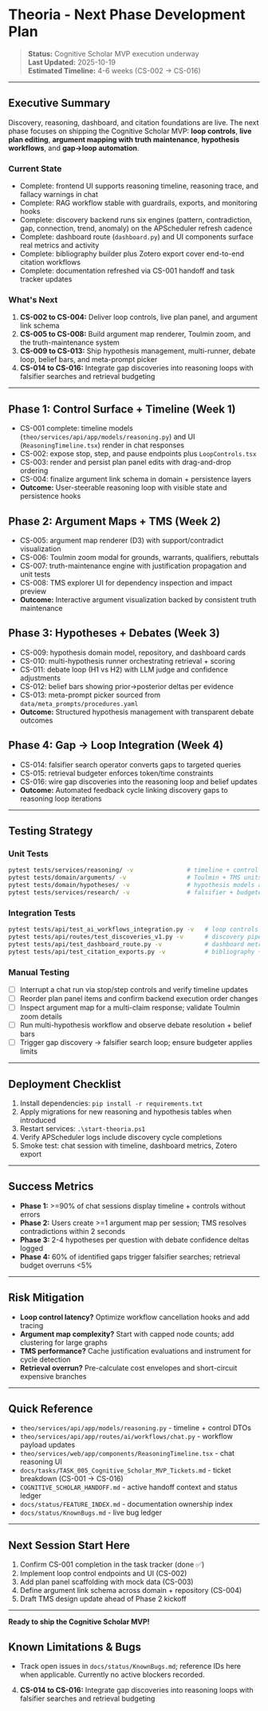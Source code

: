 # Theoria - Next Phase Development Plan

> **Status:** Cognitive Scholar MVP execution underway  
> **Last Updated:** 2025-10-19  
> **Estimated Timeline:** 4-6 weeks (CS-002 -> CS-016)

---

## Executive Summary

Discovery, reasoning, dashboard, and citation foundations are live. The next phase focuses on shipping the Cognitive Scholar MVP: **loop controls**, **live plan editing**, **argument mapping with truth maintenance**, **hypothesis workflows**, and **gap->loop automation**.

### Current State
- Complete: frontend UI supports reasoning timeline, reasoning trace, and fallacy warnings in chat
- Complete: RAG workflow stable with guardrails, exports, and monitoring hooks
- Complete: discovery backend runs six engines (pattern, contradiction, gap, connection, trend, anomaly) on the APScheduler refresh cadence
- Complete: dashboard route (`dashboard.py`) and UI components surface real metrics and activity
- Complete: bibliography builder plus Zotero export cover end-to-end citation workflows
- Complete: documentation refreshed via CS-001 handoff and task tracker updates

### What's Next
1. **CS-002 to CS-004:** Deliver loop controls, live plan panel, and argument link schema
2. **CS-005 to CS-008:** Build argument map renderer, Toulmin zoom, and the truth-maintenance system
3. **CS-009 to CS-013:** Ship hypothesis management, multi-runner, debate loop, belief bars, and meta-prompt picker
4. **CS-014 to CS-016:** Integrate gap discoveries into reasoning loops with falsifier searches and retrieval budgeting

---

## Phase 1: Control Surface + Timeline (Week 1)

- CS-001 complete: timeline models (`theo/services/api/app/models/reasoning.py`) and UI (`ReasoningTimeline.tsx`) render in chat responses
- CS-002: expose stop, step, and pause endpoints plus `LoopControls.tsx`
- CS-003: render and persist plan panel edits with drag-and-drop ordering
- CS-004: finalize argument link schema in domain + persistence layers
- **Outcome:** User-steerable reasoning loop with visible state and persistence hooks

## Phase 2: Argument Maps + TMS (Week 2)

- CS-005: argument map renderer (D3) with support/contradict visualization
- CS-006: Toulmin zoom modal for grounds, warrants, qualifiers, rebuttals
- CS-007: truth-maintenance engine with justification propagation and unit tests
- CS-008: TMS explorer UI for dependency inspection and impact preview
- **Outcome:** Interactive argument visualization backed by consistent truth maintenance

## Phase 3: Hypotheses + Debates (Week 3)

- CS-009: hypothesis domain model, repository, and dashboard cards
- CS-010: multi-hypothesis runner orchestrating retrieval + scoring
- CS-011: debate loop (H1 vs H2) with LLM judge and confidence adjustments
- CS-012: belief bars showing prior→posterior deltas per evidence
- CS-013: meta-prompt picker sourced from `data/meta_prompts/procedures.yaml`
- **Outcome:** Structured hypothesis management with transparent debate outcomes

## Phase 4: Gap → Loop Integration (Week 4)

- CS-014: falsifier search operator converts gaps to targeted queries
- CS-015: retrieval budgeter enforces token/time constraints
- CS-016: wire gap discoveries into the reasoning loop and belief updates
- **Outcome:** Automated feedback cycle linking discovery gaps to reasoning loop iterations

---

## Testing Strategy

### Unit Tests
```bash
pytest tests/services/reasoning/ -v               # timeline + control DTOs
pytest tests/domain/arguments/ -v                 # Toulmin + TMS units
pytest tests/domain/hypotheses/ -v                # hypothesis models and repositories
pytest tests/services/research/ -v                # falsifier + budgeter logic
```

### Integration Tests
```bash
pytest tests/api/test_ai_workflows_integration.py -v   # loop controls + timeline payload
pytest tests/api/routes/test_discoveries_v1.py -v      # discovery pipeline health
pytest tests/api/test_dashboard_route.py -v            # dashboard metrics
pytest tests/api/test_citation_exports.py -v           # bibliography + Zotero
```

### Manual Testing
- [ ] Interrupt a chat run via stop/step controls and verify timeline updates
- [ ] Reorder plan panel items and confirm backend execution order changes
- [ ] Inspect argument map for a multi-claim response; validate Toulmin zoom details
- [ ] Run multi-hypothesis workflow and observe debate resolution + belief bars
- [ ] Trigger gap discovery -> falsifier search loop; ensure budgeter applies limits

---

## Deployment Checklist

1. Install dependencies: `pip install -r requirements.txt`
2. Apply migrations for new reasoning and hypothesis tables when introduced
3. Restart services: `.\start-theoria.ps1`
4. Verify APScheduler logs include discovery cycle completions
5. Smoke test: chat session with timeline, dashboard metrics, Zotero export

---

## Success Metrics

- **Phase 1:** >=90% of chat sessions display timeline + controls without errors
- **Phase 2:** Users create >=1 argument map per session; TMS resolves contradictions within 2 seconds
- **Phase 3:** 2-4 hypotheses per question with debate confidence deltas logged
- **Phase 4:** 60% of identified gaps trigger falsifier searches; retrieval budget overruns <5%

---

## Risk Mitigation

- **Loop control latency?** Optimize workflow cancellation hooks and add tracing
- **Argument map complexity?** Start with capped node counts; add clustering for large graphs
- **TMS performance?** Cache justification evaluations and instrument for cycle detection
- **Retrieval overrun?** Pre-calculate cost envelopes and short-circuit expensive branches

---

## Quick Reference

- `theo/services/api/app/models/reasoning.py` - timeline + control DTOs
- `theo/services/api/app/routes/ai/workflows/chat.py` - workflow payload updates
- `theo/services/web/app/components/ReasoningTimeline.tsx` - chat reasoning UI
- `docs/tasks/TASK_005_Cognitive_Scholar_MVP_Tickets.md` - ticket breakdown (CS-001 -> CS-016)
- `COGNITIVE_SCHOLAR_HANDOFF.md` - active handoff context and status ledger
- `docs/status/FEATURE_INDEX.md` - documentation ownership index
- `docs/status/KnownBugs.md` - live bug ledger

---

## Next Session Start Here
1. Confirm CS-001 completion in the task tracker (done ✅)
2. Implement loop control endpoints and UI (CS-002)
3. Add plan panel scaffolding with mock data (CS-003)
4. Define argument link schema across domain + repository (CS-004)
5. Draft TMS design update ahead of Phase 2 kickoff

---

**Ready to ship the Cognitive Scholar MVP!**

## Known Limitations & Bugs
- Track open issues in `docs/status/KnownBugs.md`; reference IDs here when applicable. Currently no active blockers recorded.
4. **CS-014 to CS-016:** Integrate gap discoveries into reasoning loops with falsifier searches and retrieval budgeting
